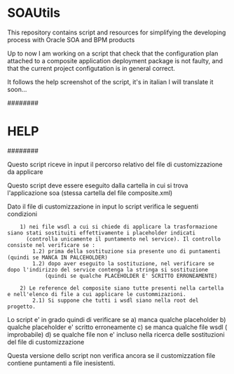 SOAUtils
========

This repository contains script and resources for simplifying the developing process with Oracle SOA and BPM products


Up to now I am working on a script that check that the configuration plan attached to a composite application deployment package 
is not faulty, and that the current project configutation is in general correct.

It follows the help screenshot of the script, it's in italian I will translate it soon...

  ########
  # HELP #
  ########
  
  Questo script riceve in input il percorso relativo del file di customizzazione da applicare
  
  Questo script deve essere eseguito dalla cartella in cui si trova l'applicazione soa (stessa cartella del file composite.xml)
  
  Dato il file di customizzazione in input lo script verifica le seguenti condizioni
		
		1) nei file wsdl a cui si chiede di applicare la trasformazione siano stati sostituiti effettivamente i placeholder indicati 
		  (controlla unicamente il puntamento nel service). Il controllo consiste nel verificare se :
			1.2) prima della sostituzione sia presente uno di puntamenti (quindi se MANCA IN PALCEHOLDER)
			1.2) dopo aver eseguito la sostituzione, nel verificare se dopo l'indirizzo del service contenga la stringa si sostituzione
				(quindi se qualche PLACEHOLDER E' SCRITTO ERRONEAMENTE)
		
		2) Le reference del composite siano tutte presenti nella cartella e nell'elenco di file a cui applicare le custommizazioni.
			2.1) Si suppone che tutti i wsdl siano nella root del progetto.
		
  Lo script e' in grado quindi di verificare se 
	a) manca qualche placeholder
	b) qualche placeholder e' scritto erroneamente
	c) se manca qualche file wsdl ( improbabile)
	d) se qualche file non e' incluso nella ricerca delle sostituzioni del file di customizzazione

   
   Questa versione dello script non verifica ancora se il customizzation file contiene puntamenti a file inesistenti.


